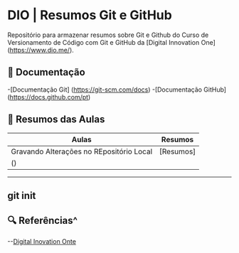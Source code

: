 
# DIO | Resumos Git e GitHub

Repositório para armazenar resumos sobre Git e Github do Curso de Versionamento de Código com Git e GitHub da [Digital Innovation One] (https://www.dio.me/).

## 🎲 Documentação
-[Documentação Git] (https://git-scm.com/docs)
-[Documentação GitHub] (https://docs.github.com/pt)

## 💽 Resumos das Aulas

|Aulas | Resumos |
|------|---------|
| Gravando Alterações no REpositório Local | [Resumos]
()|

---
git init 
---

## 🔍 Referências^
--[Digital Inovation Onte]()